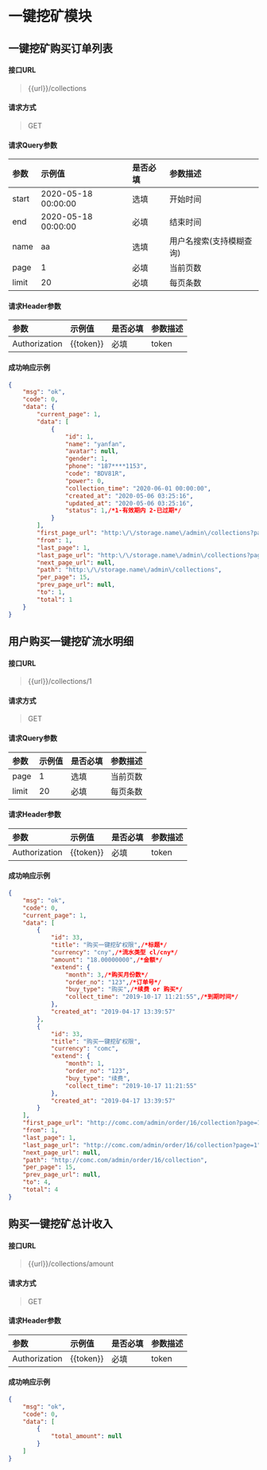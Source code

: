 # 一键挖矿模块

## 一键挖矿购买订单列表

#### 接口URL
> {{url}}/collections

#### 请求方式
> GET


#### 请求Query参数

| 参数        | 示例值   | 是否必填   |  参数描述  |
| :--------   | :-----  | :-----  | :----  |
| start     | 2020-05-18 00:00:00 | 选填 | 开始时间 |
| end     | 2020-05-18 00:00:00 | 必填 | 结束时间 |
| name     | aa | 选填 | 用户名搜索(支持模糊查询) |
| page     | 1 | 必填 | 当前页数 |
| limit     | 20 | 必填 | 每页条数 |


#### 请求Header参数

| 参数        | 示例值   | 是否必填   |  参数描述  |
| :--------   | :-----  | :-----  | :----  |
| Authorization     | {{token}} |  必填 | token |


#### 成功响应示例
```json
{
    "msg": "ok",
    "code": 0,
    "data": {
        "current_page": 1,
        "data": [
            {
                "id": 1,
                "name": "yanfan",
                "avatar": null,
                "gender": 1,
                "phone": "187****1153",
                "code": "BDV81R",
                "power": 0,
                "collection_time": "2020-06-01 00:00:00",
                "created_at": "2020-05-06 03:25:16",
                "updated_at": "2020-05-06 03:25:16",
                "status": 1,/*1-有效期内 2-已过期*/
            }
        ],
        "first_page_url": "http:\/\/storage.name\/admin\/collections?page=1",
        "from": 1,
        "last_page": 1,
        "last_page_url": "http:\/\/storage.name\/admin\/collections?page=1",
        "next_page_url": null,
        "path": "http:\/\/storage.name\/admin\/collections",
        "per_page": 15,
        "prev_page_url": null,
        "to": 1,
        "total": 1
    }
}
```



## 用户购买一键挖矿流水明细

#### 接口URL
> {{url}}/collections/1

#### 请求方式
> GET

#### 请求Query参数

| 参数        | 示例值   | 是否必填   |  参数描述  |
| :--------   | :-----  | :-----  | :----  |
| page     | 1 | 选填 | 当前页数 |
| limit     | 20 | 必填 | 每页条数 |


#### 请求Header参数

| 参数        | 示例值   | 是否必填   |  参数描述  |
| :--------   | :-----  | :-----  | :----  |
| Authorization     | {{token}} |  必填 | token |


#### 成功响应示例
```json
{
    "msg": "ok",
    "code": 0,
    "current_page": 1,
    "data": [
        {
            "id": 33,
            "title": "购买一键挖矿权限",/*标题*/
            "currency": "cny",/*流水类型 cl/cny*/
            "amount": "18.00000000",/*金额*/
            "extend": {
                "month": 3,/*购买月份数*/
                "order_no": "123",/*订单号*/
                "buy_type": "购买",/*续费 or 购买*/
                "collect_time": "2019-10-17 11:21:55",/*到期时间*/
            },
            "created_at": "2019-04-17 13:39:57"
        },
        {
            "id": 33,
            "title": "购买一键挖矿权限",
            "currency": "comc",
            "extend": {
                "month": 1,
                "order_no": "123",
                "buy_type": "续费",
                "collect_time": "2019-10-17 11:21:55"
            },
            "created_at": "2019-04-17 13:39:57"
        }
    ],
    "first_page_url": "http://comc.com/admin/order/16/collection?page=1",
    "from": 1,
    "last_page": 1,
    "last_page_url": "http://comc.com/admin/order/16/collection?page=1",
    "next_page_url": null,
    "path": "http://comc.com/admin/order/16/collection",
    "per_page": 15,
    "prev_page_url": null,
    "to": 4,
    "total": 4
}
```



## 购买一键挖矿总计收入

#### 接口URL
> {{url}}/collections/amount

#### 请求方式
> GET


#### 请求Header参数

| 参数        | 示例值   | 是否必填   |  参数描述  |
| :--------   | :-----  | :-----  | :----  |
| Authorization     | {{token}} |  必填 | token |


#### 成功响应示例
```json
{
	"msg": "ok",
	"code": 0,
	"data": [
		{
			"total_amount": null
		}
	]
}
```